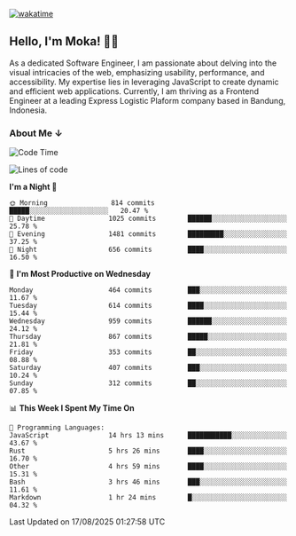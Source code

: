 [![wakatime](https://wakatime.com/badge/user/af9abd23-dba3-4dbe-973c-b045a9417a55.svg?style=social)](https://wakatime.com/@af9abd23-dba3-4dbe-973c-b045a9417a55)
## Hello, I'm Moka! 👋🏼


As a dedicated Software Engineer, I am passionate about delving into the visual intricacies of the web, emphasizing usability, performance, and accessibility. My expertise lies in leveraging JavaScript to create dynamic and efficient web applications. Currently, I am thriving as a Frontend Engineer at a leading Express Logistic Plaform company based in Bandung, Indonesia.

### About Me ↓

<!--START_SECTION:waka-->
![Code Time](http://img.shields.io/badge/Code%20Time-12%2C481%20hrs%2035%20mins-blue)

![Lines of code](https://img.shields.io/badge/From%20Hello%20World%20I%27ve%20Written-9.6%20million%20lines%20of%20code-blue)

**I'm a Night 🦉** 

```text
🌞 Morning                814 commits         █████░░░░░░░░░░░░░░░░░░░░   20.47 % 
🌆 Daytime                1025 commits        ██████░░░░░░░░░░░░░░░░░░░   25.78 % 
🌃 Evening                1481 commits        █████████░░░░░░░░░░░░░░░░   37.25 % 
🌙 Night                  656 commits         ████░░░░░░░░░░░░░░░░░░░░░   16.50 % 
```
📅 **I'm Most Productive on Wednesday** 

```text
Monday                   464 commits         ███░░░░░░░░░░░░░░░░░░░░░░   11.67 % 
Tuesday                  614 commits         ████░░░░░░░░░░░░░░░░░░░░░   15.44 % 
Wednesday                959 commits         ██████░░░░░░░░░░░░░░░░░░░   24.12 % 
Thursday                 867 commits         █████░░░░░░░░░░░░░░░░░░░░   21.81 % 
Friday                   353 commits         ██░░░░░░░░░░░░░░░░░░░░░░░   08.88 % 
Saturday                 407 commits         ███░░░░░░░░░░░░░░░░░░░░░░   10.24 % 
Sunday                   312 commits         ██░░░░░░░░░░░░░░░░░░░░░░░   07.85 % 
```


📊 **This Week I Spent My Time On** 

```text
💬 Programming Languages: 
JavaScript               14 hrs 13 mins      ███████████░░░░░░░░░░░░░░   43.67 % 
Rust                     5 hrs 26 mins       ████░░░░░░░░░░░░░░░░░░░░░   16.70 % 
Other                    4 hrs 59 mins       ████░░░░░░░░░░░░░░░░░░░░░   15.31 % 
Bash                     3 hrs 46 mins       ███░░░░░░░░░░░░░░░░░░░░░░   11.61 % 
Markdown                 1 hr 24 mins        █░░░░░░░░░░░░░░░░░░░░░░░░   04.32 % 
```


 Last Updated on 17/08/2025 01:27:58 UTC
<!--END_SECTION:waka-->
